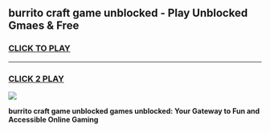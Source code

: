
## burrito craft game unblocked - Play Unblocked Gmaes & Free
<h3>
<a href="https://news.freeplayer.one?title=burrito_craft_game_unblocked&ref=23F">CLICK TO PLAY</a></h3>
<hr>

<h3>
<a href="https://news.freeplayer.one?title=burrito_craft_game_unblocked&ref=23F">CLICK 2 PLAY</a>
  
</h3>

<a href="https://news.freeplayer.one?title=burrito_craft_game_unblocked&ref=23F/"><img src="https://clearcache.store/games.png"></a>


**burrito craft game unblocked games unblocked: Your Gateway to Fun and Accessible Online Gaming**
